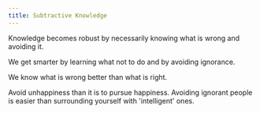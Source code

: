 ```yaml
---
title: Subtractive Knowledge
---
```


Knowledge becomes robust by necessarily knowing what is wrong and
avoiding it.

We get smarter by learning what not to do and by avoiding ignorance.

We know what is wrong better than what is right.

Avoid unhappiness than it is to pursue happiness. Avoiding ignorant
people is easier than surrounding yourself with \'intelligent\' ones.
